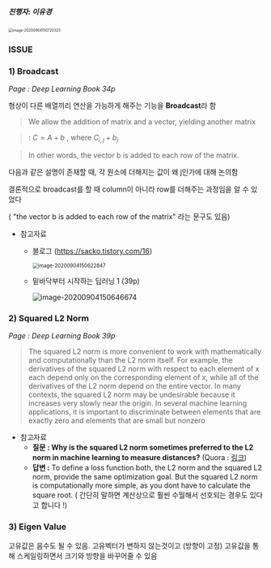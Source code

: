 ##### 진행자: 이유경 

<img src="C:\Users\yukyunglee\AppData\Roaming\Typora\typora-user-images\image-20200904150720323.png" alt="image-20200904150720323" style="zoom:50%;" />

### ISSUE

### 1) Broadcast

*Page : Deep Learning Book 34p*

형상이 다른 배열끼리 연산을 가능하게 해주는 기능을 **Broadcast**라 함

> We allow the addition of matrix and a vector, yielding another matrix

> : $C = A+b$     , where  $C_{i,j} + b_j$

> In other words, the vector b is added to each row of the matrix.

다음과 같은 설명이 존재할 때, 각 원소에 더해지는 값이 왜 j인가에 대해 논의함

결론적으로 broadcast를 할 때 column이 아니라 row를 더해주는 과정임을 알 수 있었다

( "the vector b is added to each row of the matrix" 라는 문구도 있음)

- 참고자료

  - 블로그 (https://sacko.tistory.com/16)

    <img src="C:\Users\yukyunglee\AppData\Roaming\Typora\typora-user-images\image-20200904150622847.png" alt="image-20200904150622847" style="zoom:70%;" />

  - 밑바닥부터 시작하는 딥러닝 1 (39p)

    ![image-20200904150646674](C:\Users\yukyunglee\AppData\Roaming\Typora\typora-user-images\image-20200904150646674.png)

### 2) Squared L2 Norm

*Page : Deep Learning Book 39p*

> The squared L2 norm is more convenient to work with mathematically and computationally than the L2 norm itself. For example, the derivatives of the squared L2 norm with respect to each element of x each depend only on the corresponding element of x, while all of the derivatives of the L2 norm depend on the entire vector. In many contexts, the squared L2 norm may be undesirable because it increases very slowly near the origin. In several machine learning applications, it is important to discriminate between elements that are exactly zero and elements that are small but nonzero

- 참고자료
  - **질문 : Why is the squared L2 norm sometimes preferred to the L2 norm in machine learning to measure distances?** (Quora : [링크](https://www.quora.com/Why-is-the-squared-L2-norm-sometimes-preferred-to-the-L2-norm-in-machine-learning-to-measure-distances))
  - **답변 :** To define a loss function both, the L2 norm and the squared L2 norm, provide the same optimization goal. But the squared L2 norm is computationally more simple, as you dont have to calculate the square root. ( 간단히 말하면 계산상으로 훨씬 수월해서 선호되는 경우도 있다고 합니다 !)

### 3) Eigen Value

고유값은 음수도 될 수 있음. 고유벡터가 변하지 않는것이고 (방향이 고정) 고유값을 통해 스케일링하면서 크기와 방향을 바꾸어줄 수 있음